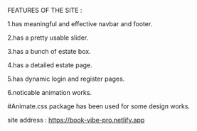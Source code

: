 FEATURES OF THE SITE :

1.has meaningful and effective navbar and footer.

2.has a pretty usable slider.

3.has a bunch of estate box.

4.has a detailed estate page.

5.has dynamic login and register pages.

6.noticable animation works.



#Animate.css package has been used for some design works.

site address : https://book-vibe-pro.netlify.app
